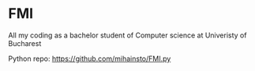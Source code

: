 # FMI
All my coding as a bachelor student of Computer science at Univeristy of Bucharest

Python repo: https://github.com/mihainsto/FMI.py
